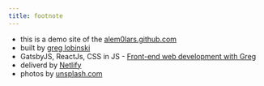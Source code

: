 ```yaml
---
title: footnote
---
```


* this is a demo site of the [alem0lars.github.com](https://github.com/alem0lars/alem0lars.github.com)
* built by [greg lobinski](https://alessandro.molari.me)
* GatsbyJS, ReactJs, CSS in JS - [Front-end web development with Greg](https://dev.alem0lars.com)
* deliverd by [Netlify](https://www.netlify.com/)
* photos by [unsplash.com](https://unsplash.com)
